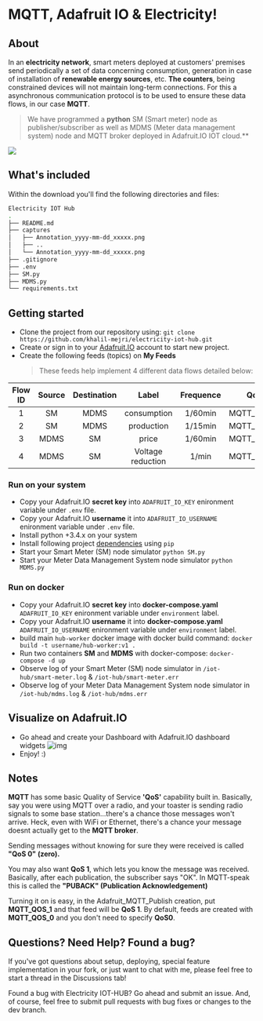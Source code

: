 # MQTT, Adafruit IO & Electricity!

<!-- https://adafruit-io-python-client.readthedocs.io/en/latest/index.html -->
<!-- https://github.com/adafruit/Adafruit_IO_Python -->

## About

In an **electricity network**, smart meters deployed at customers' premises send periodically a set of data concerning consumption, generation in
case of installation of **renewable energy sources**, etc. **The counters**, being constrained devices will not maintain long-term connections. For this a asynchronous communication protocol is to be used to ensure these data flows, in our case **MQTT**.

> We have programmed a **python** SM (Smart meter) node as publisher/subscriber as well as MDMS (Meter data management system) node and MQTT broker deployed in Adafruit.IO IOT cloud.\*\*

![](https://cdn-learn.adafruit.com/assets/assets/000/057/153/original/adafruit_io_iopython.png?1530802073)

## What's included

Within the download you'll find the following directories and files:

```sh
Electricity IOT Hub
.
├── README.md
├── captures
│   ├── Annotation_yyyy-mm-dd_xxxxx.png
│   ├── ..
│   └── Annotation_yyyy-mm-dd_xxxxx.png
├── .gitignore
├── .env
├── SM.py
├── MDMS.py
└── requirements.txt
```

## Getting started

- Clone the project from our repository using: `git clone https://github.com/khalil-mejri/electricity-iot-hub.git`
- Create or sign in to your [Adafruit.IO](https://io.adafruit.com/) account to start new project.
- Create the following feeds (topics) on **My Feeds**
  > These feeds help implement 4 different data flows detailed below:

| Flow ID | Source | Destination |       Label       | Frequence |    QoS     |
| :-----: | :----: | :---------: | :---------------: | :-------: | :--------: |
|    1    |   SM   |    MDMS     |    consumption    |  1/60min  | MQTT_QOS_0 |
|    2    |   SM   |    MDMS     |    production     |  1/15min  | MQTT_QOS_0 |
|    3    |  MDMS  |     SM      |       price       |  1/60min  | MQTT_QOS_1 |
|    4    |  MDMS  |     SM      | Voltage reduction |   1/min   | MQTT_QOS_0 |

### Run on your system

- Copy your Adafruit.IO **secret key** into `ADAFRUIT_IO_KEY` enironment variable under `.env` file.
- Copy your Adafruit.IO **username** it into `ADAFRUIT_IO_USERNAME` enironment variable under `.env` file.
- Install python +3.4.x on your system
- Install following project [dependencies](#) using `pip`
- Start your Smart Meter (SM) node simulator `python SM.py`
- Start your Meter Data Management System node simulator `python MDMS.py`

### Run on docker

- Copy your Adafruit.IO **secret key** into **docker-compose.yaml** `ADAFRUIT_IO_KEY` enironment variable under `environment` label.
- Copy your Adafruit.IO **username** it into **docker-compose.yaml** `ADAFRUIT_IO_USERNAME` enironment variable under `environment` label.
- build main `hub-worker` docker image with docker build command: `docker build -t username/hub-worker:v1 .`
- Run two containers **SM** and **MDMS** with docker-compose: `docker-compose -d up`
- Observe log of your Smart Meter (SM) node simulator in `/iot-hub/smart-meter.log` & `/iot-hub/smart-meter.err`
- Observe log of your Meter Data Management System node simulator in `/iot-hub/mdms.log` & `/iot-hub/mdms.err`

## Visualize on Adafruit.IO

- Go ahead and create your Dashboard with Adafruit.IO dashboard widgets
  ![img](#)
- Enjoy! :)

## Notes

**MQTT** has some basic Quality of Service **'QoS'** capability built in. Basically, say you were using MQTT over a radio, and your toaster is sending radio signals to some base station...there's a chance those messages won't arrive. Heck, even with WiFi or Ethernet, there's a chance your message doesnt actually get to the **MQTT broker**.

Sending messages without knowing for sure they were received is called **"QoS 0" (zero).**

You may also want **QoS 1**, which lets you know the message was received. Basically, after each publication, the subscriber says "OK". In MQTT-speak this is called the **"PUBACK" (Publication Acknowledgement)**

Turning it on is easy, in the Adafruit_MQTT_Publish creation, put **MQTT_QOS_1** and that feed will be **QoS 1**. By default, feeds are created with **MQTT_QOS_0** and you don't need to specify **QoS0**.

## Questions? Need Help? Found a bug?

If you've got questions about setup, deploying, special feature implementation in your fork, or just want to chat with me, please feel free to start a thread in the Discussions tab!

Found a bug with Electricity IOT-HUB? Go ahead and submit an issue. And, of course, feel free to submit pull requests with bug fixes or changes to the dev branch.
